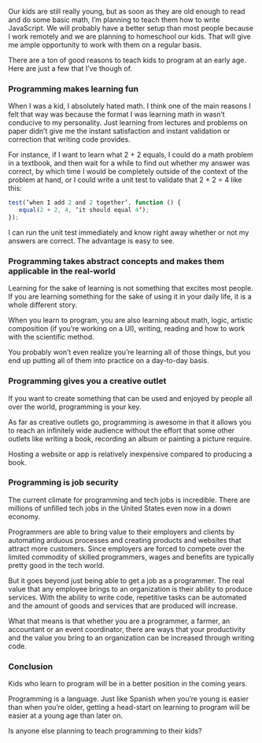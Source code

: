 Our kids are still really young, but as soon as they are old enough to read and do some basic math, I’m planning to teach them how to write JavaScript. We will probably have a better setup than most people because I work remotely and we are planning to homeschool our kids. That will give me ample opportunity to work with them on a regular basis.

<!-- more -->

There are a ton of good reasons to teach kids to program at an early age. Here are just a few that I’ve though of.


### Programming makes learning fun

When I was a kid, I absolutely hated math. I think one of the main reasons I felt that way was because the format I was learning math in wasn’t conducive to my personality. Just learning from lectures and problems on paper didn’t give me the instant satisfaction and instant validation or correction that writing code provides.

For instance, if I want to learn what 2 + 2 equals, I could do a math problem in a textbook, and then wait for a while to find out whether my answer was correct, by which time I would be completely outside of the context of the problem at hand, or I could write a unit test to validate that 2 + 2 = 4 like this:

```js
test(‘when I add 2 and 2 together’, function () {
   equal(2 + 2, 4, ‘it should equal 4’);
});
```

I can run the unit test immediately and know right away whether or not my answers are correct.  The advantage is easy to see.

### Programming takes abstract concepts and makes them applicable in the real-world

Learning for the sake of learning is not something that excites most people. If you are learning something for the sake of using it in your daily life, it is a whole different story.

When you learn to program, you are also learning about math, logic, artistic composition (if you’re working on a UI), writing, reading and how to work with the scientific method.

You probably won’t even realize you’re learning all of those things, but you end up putting all of them into practice on a day-to-day basis.

### Programming gives you a creative outlet

If you want to create something that can be used and enjoyed by people all over the world, programming is your key.

As far as creative outlets go, programming is awesome in that it allows you to reach an infinitely wide audience without the effort that some other outlets like writing a book, recording an album or painting a picture require.

Hosting a website or app is relatively inexpensive compared to producing a book.

### Programming is job security

The current climate for programming and tech jobs is incredible. There are millions of unfilled tech jobs in the United States even now in a down economy.

Programmers are able to bring value to their employers and clients by automating arduous processes and creating products and websites that attract more customers. Since employers are forced to compete over the limited commodity of skilled programmers, wages and benefits are typically pretty good in the tech world.

But it goes beyond just being able to get a job as a programmer. The real value that any employee brings to an organization is their ability to produce services. With the ability to write code, repetitive tasks can be automated and the amount of goods and services that are produced will increase.

What that means is that whether you are a programmer, a farmer, an accountant or an event coordinator, there are ways that your productivity and the value you bring to an organization can be increased through writing code.

### Conclusion

Kids who learn to program will be in a better position in the coming years.

Programming is a language. Just like Spanish when you’re young is easier than when you’re older, getting a head-start on learning to program will be easier at a young age than later on.

Is anyone else planning to teach programming to their kids?